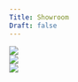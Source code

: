```yaml
---
Title: Showroom
Draft: false
---
```


<img class="img-responsive" src='https://i.imgur.com/t5yJICs.jpg'><br/>
<img class="img-responsive" src='https://i.imgur.com/Nvpq1vY.jpg'><br/>
<img class="img-responsive" src='https://i.imgur.com/m8K2ytp.jpg'><br/>